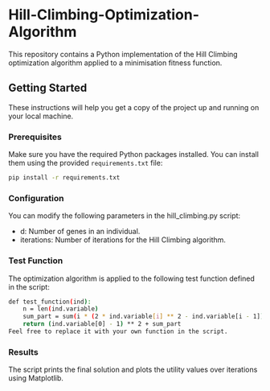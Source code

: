# Hill-Climbing-Optimization-Algorithm
This repository contains a Python implementation of the Hill Climbing optimization algorithm applied to a minimisation fitness function.

## Getting Started
These instructions will help you get a copy of the project up and running on your local machine.

### Prerequisites
Make sure you have the required Python packages installed. You can install them using the provided `requirements.txt` file:

```bash
pip install -r requirements.txt
```

### Configuration
You can modify the following parameters in the hill_climbing.py script:

- d: Number of genes in an individual.
- iterations: Number of iterations for the Hill Climbing algorithm.


### Test Function
The optimization algorithm is applied to the following test function defined in the script:

``` bash
def test_function(ind):
    n = len(ind.variable)
    sum_part = sum(i * (2 * ind.variable[i] ** 2 - ind.variable[i - 1]) ** 2 for i in range(2, n))
    return (ind.variable[0] - 1) ** 2 + sum_part
Feel free to replace it with your own function in the script.
```

### Results
The script prints the final solution and plots the utility values over iterations using Matplotlib.
